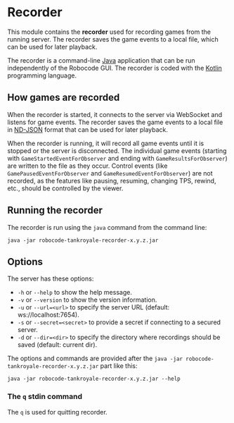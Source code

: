 # Recorder

This module contains the **recorder** used for recording games from the running server. The recorder saves the game
events to a local file, which can be used for later playback.

The recorder is a command-line [Java] application that can be run independently of the Robocode GUI. The recorder is
coded with the [Kotlin] programming language.

## How games are recorded

When the recorder is started, it connects to the server via WebSocket and listens for game events. The recorder saves
the game events to a local file in [ND-JSON] format that can be used for later playback.

When the recorder is running, it will record all game events until it is stopped or the server is disconnected. The
individual game events (starting with `GameStartedEventForObserver` and ending with `GameResultsForObserver`) are
written to the file as they occur. Control events (like `GamePausedEventForObserver` and `GameResumedEventForObserver`)
are not recorded, as the features like pausing, resuming, changing TPS, rewind, etc., should be controlled by the
viewer.

## Running the recorder

The recorder is run using the `java` command from the command line:

```
java -jar robocode-tankroyale-recorder-x.y.z.jar
```

## Options

The server has these options:

- `-h` or `--help` to show the help message.
- `-v` or `--version` to show the version information.
- `-u` or `--url=<url>` to specify the server URL (default: ws://localhost:7654).
- `-s` or `--secret=<secret>` to provide a secret if connecting to a secured server.
- `-d` or `--dir=<dir>` to specify the directory where recordings should be saved (default: current dir).

The options and commands are provided after the `java -jar robocode-tankroyale-recorder-x.y.z.jar` part like this:

```
java -jar robocode-tankroyale-recorder-x.y.z.jar --help
```

### The `q` stdin command

The `q` is used for quitting recorder.

[Java]: https://www.oracle.com/java/ "Java platform"

[Kotlin]: https://kotlinlang.org/ "Kotlin programming language"

[ND-JSON]: https://en.wikipedia.org/wiki/JSON_streaming#Newline-delimited_JSON "Newline-delimited JSON"
